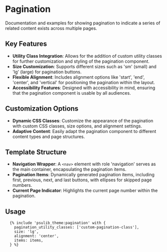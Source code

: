 # Pagination

Documentation and examples for showing pagination to indicate a series of related content exists across multiple pages.

## Key Features

- **Utility Class Integration**: Allows for the addition of custom utility classes for further customization and styling of the pagination component.
- **Size Customization**: Supports different sizes such as 'sm' (small) and 'lg' (large) for pagination buttons.
- **Flexible Alignment**: Includes alignment options like 'start', 'end', 'center', and 'vertical' for positioning the pagination within the layout.
- **Accessibility Features**: Designed with accessibility in mind, ensuring that the pagination component is usable by all audiences.

## Customization Options

- **Dynamic CSS Classes**: Customize the appearance of the pagination with custom CSS classes, size options, and alignment settings.
- **Adaptive Content**: Easily adapt the pagination component to different content types and page structures.

## Template Structure

- **Navigation Wrapper**: A `<nav>` element with role 'navigation' serves as the main container, encapsulating the pagination items.
- **Pagination Items**: Dynamically generated pagination items, including first, previous, next, and last buttons, with ellipses for skipped page numbers.
- **Current Page Indicator**: Highlights the current page number within the pagination.

## Usage

```twig
  {% include 'psulib_theme:pagination' with {
    pagination_utility_classes: ['custom-pagination-class'],
    size: 'lg',
    alignment: 'center',
    items: items,
  } %}
```
